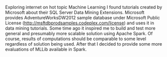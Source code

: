 Exploring internet on hot topic Machine Learning I found tutorials created by Microsoft about their SQL Server Data Mining Extensions. 
Microsoft provides AdventureWorksDW2012 sample database under Microsoft Public License (http://msftdbprodsamples.codeplex.com/license) and uses it in data mining tutorials. 
Some time ago it inspired me to build and test more general and presumably more scalable solution using Apache Spark.
Of course, results of computations should be comparable to some level regardless of solution being used.
After that I decided to provide some more evaluations of MLLib available in Spark.

